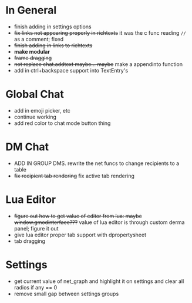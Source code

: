 # In General
* finish adding in settings options
* ~~fix links not appearing properly in richtexts~~ it was the c func reading `//` as a comment; fixed
* ~~finish adding in links to richtexts~~
* **make modular**
* ~~frame dragging~~
* ~~not replace chat.addtext maybe... maybe~~ make a appendinto function
* add in ctrl+backspace support into TextEntry's

# Global Chat
* add in emoji picker, etc
* continue working
* add red color to chat mode button thing

# DM Chat
* ADD IN GROUP DMS. rewrite the net funcs to change recipients to a table
* ~~fix recipient tab rendering~~ fix active tab rendering

# Lua Editor
* ~~figure out how to get value of editor from lua: maybe window.gmodinterface???~~ value of lua editor is through custom derma panel; figure it out
* give lua editor proper tab support with dpropertysheet
* tab dragging

# Settings
* get current value of net_graph and highlight it on settings and clear all radios if any == 0
* remove small gap between settings groups
